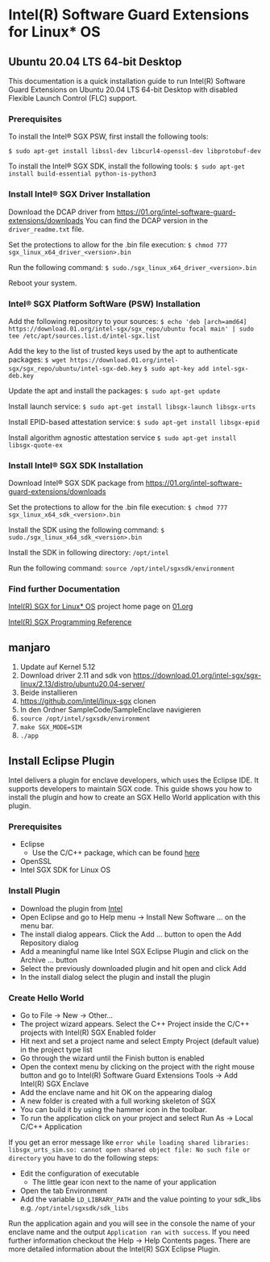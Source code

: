 
# Intel(R) Software Guard Extensions for Linux* OS
## Ubuntu 20.04 LTS 64-bit Desktop
This documentation is a quick installation guide to run Intel(R) Software Guard Extensions on Ubuntu 20.04 LTS 64-bit Desktop with disabled Flexible Launch Control (FLC) support.

### Prerequisites
To install the Intel® SGX PSW, first install the following tools: 

``$ sudo apt-get install libssl-dev libcurl4-openssl-dev libprotobuf-dev``

To install the Intel® SGX SDK, install the following tools:
``$ sudo apt-get install build-essential python-is-python3``

### Install Intel® SGX Driver Installation
Download the DCAP driver from https://01.org/intel-software-guard-extensions/downloads 
You can find the DCAP version in the `driver_readme.txt` file. 

Set the protections to allow for the .bin file execution:
``$ chmod 777 sgx_linux_x64_driver_<version>.bin``

Run the following command:
``$ sudo./sgx_linux_x64_driver_<version>.bin``

Reboot your system. 

### Intel® SGX Platform SoftWare (PSW) Installation
Add the following repository to your sources:
``$ echo 'deb [arch=amd64] https://download.01.org/intel-sgx/sgx_repo/ubuntu focal main' | sudo tee /etc/apt/sources.list.d/intel-sgx.list``

Add the key to the list of trusted keys used by the apt to authenticate packages:
``$ wget https://download.01.org/intel-sgx/sgx_repo/ubuntu/intel-sgx-deb.key``
``$ sudo apt-key add intel-sgx-deb.key``

Update the apt and install the packages:
``$ sudo apt-get update``

Install launch service:
``$ sudo apt-get install libsgx-launch libsgx-urts``

Install EPID-based attestation service:
``$ sudo apt-get install libsgx-epid``

Install algorithm agnostic attestation service
``$ sudo apt-get install libsgx-quote-ex``

### Install Intel® SGX SDK Installation
Download Intel® SGX SDK package from https://01.org/intel-software-guard-extensions/downloads 

Set the protections to allow for the .bin file execution:
``$ chmod 777 sgx_linux_x64_sdk_<version>.bin``

Install the SDK using the following command:
``$ sudo./sgx_linux_x64_sdk_<version>.bin``
 
Install the SDK in following directory:
``/opt/intel``

Run the following command:
``source /opt/intel/sgxsdk/environment``

### Find further Documentation

[Intel(R) SGX for Linux* OS](https://01.org/intel-softwareguard-extensions) project home page on [01.org](https://01.org)

[Intel(R) SGX Programming Reference](https://software.intel.com/sites/default/files/managed/7c/f1/332831-sdm-vol-3d.pdf)

## manjaro

1. Update auf Kernel 5.12
2. Download driver 2.11 and sdk von https://download.01.org/intel-sgx/sgx-linux/2.13/distro/ubuntu20.04-server/
3. Beide installieren
4. https://github.com/intel/linux-sgx clonen
5. In den Ordner SampleCode/SampleEnclave navigieren
6. `source /opt/intel/sgxsdk/environment`
7. `make SGX_MODE=SIM`
8. `./app`




## Install Eclipse Plugin
Intel delivers a plugin for enclave developers, which uses the Eclipse IDE. It supports developers to maintain SGX code. This guide shows you how to install the plugin and how to create an SGX Hello World application with this plugin.

### Prerequisites
* Eclipse 
  * Use the C/C++ package, which can be found [here](https://www.eclipse.org/downloads/packages/)
* OpenSSL
* Intel SGX SDK for Linux OS

### Install Plugin
* Download the plugin from [Intel](https://01.org/intel-software-guard-extensions/downloads)
* Open Eclipse and go to Help menu → Install New Software ... on the menu bar.
* The install dialog appears. Click the Add ... button to open the Add Repository dialog
* Add a meaningful name like Intel SGX Eclipse Plugin and click on the Archive ... button
* Select the previously downloaded plugin and hit open and click Add
* In the install dialog select the plugin and install the plugin 

### Create Hello World 
* Go to File → New → Other...
* The project wizard appears. Select the C++ Project inside the C/C++ projects with Intel(R) SGX Enabled folder
* Hit next and set a project name and select Empty Project (default value) in the project type list
* Go through the wizard until the Finish button is enabled
* Open the context menu by clicking on the project with the right mouse button and go to Intel(R) Software Guard Extensions Tools → Add Intel(R) SGX Enclave
* Add the enclave name and hit OK on the appearing dialog
* A new folder is created with a full working skeleton of SGX
* You can build it by using the hammer icon in the toolbar. 
* To run the application click on your project and select Run As → Local C/C++ Application

If you get an error message like `error while loading shared libraries: libsgx_urts_sim.so: cannot open shared object file: No such file or directory` you have to do the following steps:
* Edit the configuration of executable
  * The little gear icon next to the name of your application
* Open the tab Environment
* Add the variable `LD_LIBRARY_PATH` and the value pointing to your sdk_libs e.g. `/opt/intel/sgxsdk/sdk_libs`

Run the application again and you will see in the console the name of your enclave name and the output `Application ran with success`.
If you need further information checkout the Help → Help Contents pages. There are more detailed information about the Intel(R) SGX Eclipse Plugin.

